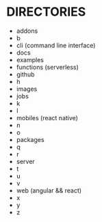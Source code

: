 # DIRECTORIES

- addons
- b
- cli (command line interface)
- docs
- examples
- functions (serverless)
- github
- h
- images
- jobs
- k
- l
- mobiles (react native)
- n
- o
- packages
- q
- r
- server
- t
- u
- v
- web (angular && react)
- x
- y
- z
